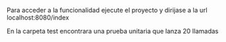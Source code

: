 Para acceder a la funcionalidad ejecute el proyecto y dirijase a la url localhost:8080/index

En la carpeta test encontrara una prueba unitaria que lanza 20 llamadas
